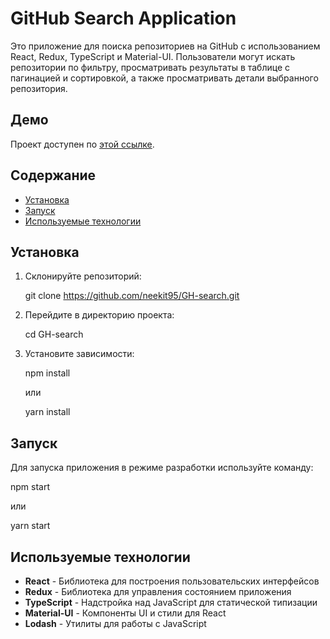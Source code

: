 # GitHub Search Application

Это приложение для поиска репозиториев на GitHub с использованием React, Redux, TypeScript и Material-UI. Пользователи могут искать репозитории по фильтру, просматривать результаты в таблице с пагинацией и сортировкой, а также просматривать детали выбранного репозитория.

## Демо

Проект доступен по [этой ссылке](https://neekit95.github.io/GH-search/).

## Содержание

- [Установка](#установка)
- [Запуск](#запуск)
- [Используемые технологии](#используемые-технологии)


## Установка

1. Склонируйте репозиторий:

   git clone https://github.com/neekit95/GH-search.git

2. Перейдите в директорию проекта:

   cd GH-search

3. Установите зависимости:

   npm install

   или

   yarn install

## Запуск

Для запуска приложения в режиме разработки используйте команду:

npm start

или

yarn start


## Используемые технологии

- **React** - Библиотека для построения пользовательских интерфейсов
- **Redux** - Библиотека для управления состоянием приложения
- **TypeScript** - Надстройка над JavaScript для статической типизации
- **Material-UI** - Компоненты UI и стили для React
- **Lodash** - Утилиты для работы с JavaScript

